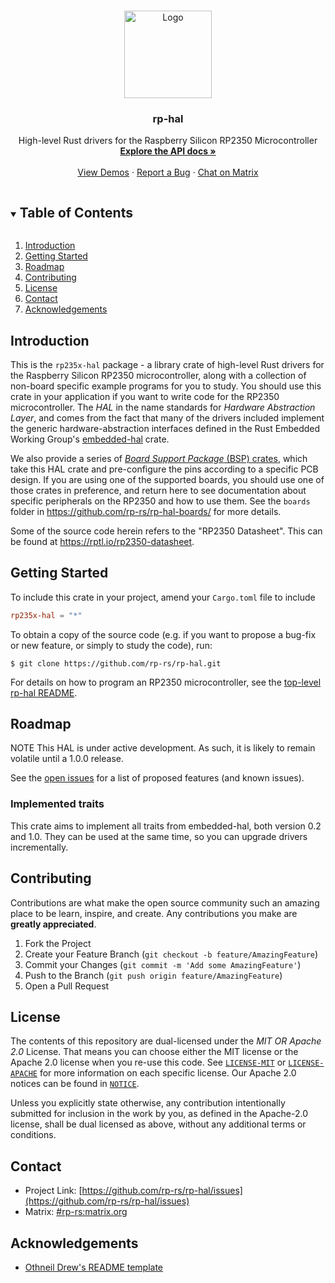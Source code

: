 <!-- PROJECT LOGO -->
<br />
<p align="center">
  <a href="https://github.com/rp-rs/rp-hal">
    <img src="https://www.svgrepo.com/show/281119/microchip.svg" alt="Logo" width="140" height="140">
  </a>

   <h3 align="center">rp-hal</h3>

  <p align="center">
    High-level Rust drivers for the Raspberry Silicon RP2350 Microcontroller
    <br />
    <a href="https://docs.rs/rp235x-hal"><strong>Explore the API docs »</strong></a>
    <br />
    <br />
    <a href="https://github.com/rp-rs/rp-hal-boards/tree/main/boards/rp-pico/examples">View Demos</a>
    ·
    <a href="https://github.com/rp-rs/rp-hal/issues">Report a Bug</a>
    ·
    <a href="https://matrix.to/#/#rp-rs:matrix.org">Chat on Matrix</a>
  </p>
</p>



<!-- TABLE OF CONTENTS -->
<details open="open">
  <summary><h2 style="display: inline-block">Table of Contents</h2></summary>
  <ol>
    <li><a href="#introduction">Introduction</a></li>
    <li><a href="#getting-started">Getting Started</a></li>
    <li><a href="#roadmap">Roadmap</a></li>
    <li><a href="#contributing">Contributing</a></li>
    <li><a href="#license">License</a></li>
    <li><a href="#contact">Contact</a></li>
    <li><a href="#acknowledgements">Acknowledgements</a></li>
  </ol>
</details>

<!-- INTRODUCTION -->
## Introduction

This is the `rp235x-hal` package - a library crate of high-level Rust drivers
for the Raspberry Silicon RP2350 microcontroller, along with a collection of
non-board specific example programs for you to study. You should use this crate
in your application if you want to write code for the RP2350 microcontroller.
The *HAL* in the name standards for *Hardware Abstraction Layer*, and comes from
the fact that many of the drivers included implement the generic
hardware-abstraction interfaces defined in the Rust Embedded Working Group's
[embedded-hal](https://github.com/rust-embedded/embedded-hal) crate.

We also provide a series of [*Board Support Package* (BSP) crates][BSPs], which take
this HAL crate and pre-configure the pins according to a specific PCB design. If
you are using one of the supported boards, you should use one of those crates in
preference, and return here to see documentation about specific peripherals on
the RP2350 and how to use them. See the `boards` folder in
https://github.com/rp-rs/rp-hal-boards/ for more details.

[BSPs]: https://github.com/rp-rs/rp-hal-boards/

Some of the source code herein refers to the "RP2350 Datasheet". This can be
found at <https://rptl.io/rp2350-datasheet>.

<!-- GETTING STARTED -->
## Getting Started

To include this crate in your project, amend your `Cargo.toml` file to include

```toml
rp235x-hal = "*"
```

To obtain a copy of the source code (e.g. if you want to propose a bug-fix or
new feature, or simply to study the code), run:

```console
$ git clone https://github.com/rp-rs/rp-hal.git
```

For details on how to program an RP2350 microcontroller, see the [top-level
rp-hal README](https://github.com/rp-rs/rp-hal/).

<!-- ROADMAP -->
## Roadmap

NOTE This HAL is under active development. As such, it is likely to remain
volatile until a 1.0.0 release.

See the [open issues](https://github.com/rp-rs/rp-hal/issues) for a list of
proposed features (and known issues).

### Implemented traits

This crate aims to implement all traits from embedded-hal, both version
0.2 and 1.0. They can be used at the same time, so you can upgrade drivers
incrementally.

<!-- CONTRIBUTING -->
## Contributing

Contributions are what make the open source community such an amazing place to
be learn, inspire, and create. Any contributions you make are **greatly
appreciated**.

1. Fork the Project
2. Create your Feature Branch (`git checkout -b feature/AmazingFeature`)
3. Commit your Changes (`git commit -m 'Add some AmazingFeature'`)
4. Push to the Branch (`git push origin feature/AmazingFeature`)
5. Open a Pull Request

<!-- LICENSE -->
## License

The contents of this repository are dual-licensed under the _MIT OR Apache 2.0_
License. That means you can choose either the MIT license or the Apache 2.0
license when you re-use this code. See [`LICENSE-MIT`](./LICENSE-MIT) or
[`LICENSE-APACHE`](./LICENSE-APACHE) for more information on each specific
license. Our Apache 2.0 notices can be found in [`NOTICE`](./NOTICE).

Unless you explicitly state otherwise, any contribution intentionally submitted
for inclusion in the work by you, as defined in the Apache-2.0 license, shall be
dual licensed as above, without any additional terms or conditions.

<!-- CONTACT -->
## Contact

* Project Link: [https://github.com/rp-rs/rp-hal/issues](https://github.com/rp-rs/rp-hal/issues)
* Matrix: [#rp-rs:matrix.org](https://matrix.to/#/#rp-rs:matrix.org)

<!-- ACKNOWLEDGEMENTS -->
## Acknowledgements

* [Othneil Drew's README template](https://github.com/othneildrew)
